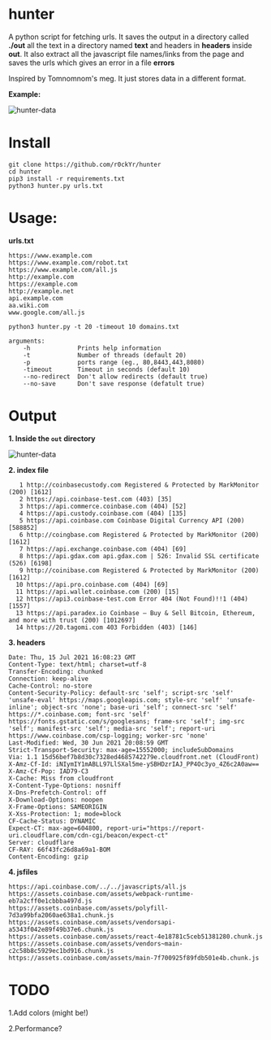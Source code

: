 # hunter
A python script for fetching urls. It saves the output in a directory called **./out** all the text in a directory named **text** and headers in **headers** inside **out**. It also extract all the javascript file names/links from the page and saves the urls which gives an error in a file **errors**

Inspired by Tomnomnom's meg. It just stores data in a different format.

**Example:**

![hunter-data](https://user-images.githubusercontent.com/73944333/125824700-ed315199-11ed-40aa-be1f-698e5791eb51.png)


# Install
```
git clone https://github.com/r0ckYr/hunter
cd hunter
pip3 install -r requirements.txt
python3 hunter.py urls.txt
```

# Usage:

**urls.txt**
```
https://www.example.com
https://www.example.com/robot.txt
https://www.example.com/all.js
http://example.com
https://example.com
http://example.net
api.example.com
aa.wiki.com
www.google.com/all.js
```

```
python3 hunter.py -t 20 -timeout 10 domains.txt
```

```
arguments:
    -h             Prints help information
    -t             Number of threads (default 20)
    -p             ports range (eg., 80,8443,443,8080)
    -timeout       Timeout in seconds (default 10)
    --no-redirect  Don't allow redirects (default true)
    --no-save      Don't save response (defatult true)
```

# Output
**1. Inside the ```out``` directory**

![hunter-data](https://user-images.githubusercontent.com/73944333/125824700-ed315199-11ed-40aa-be1f-698e5791eb51.png)

**2. index file**
```
   1 http://coinbasecustody.com Registered & Protected by MarkMonitor (200) [1612]
   2 https://api.coinbase-test.com (403) [35]
   3 https://api.commerce.coinbase.com (404) [52]
   4 https://api.custody.coinbase.com (404) [135]
   5 https://api.coinbase.com Coinbase Digital Currency API (200) [588852]
   6 http://coingbase.com Registered & Protected by MarkMonitor (200) [1612]
   7 https://api.exchange.coinbase.com (404) [69]
   8 https://api.gdax.com api.gdax.com | 526: Invalid SSL certificate (526) [6198]
   9 http://coinibase.com Registered & Protected by MarkMonitor (200) [1612]
  10 https://api.pro.coinbase.com (404) [69]
  11 https://api.wallet.coinbase.com (200) [15]
  12 https://api3.coinbase-test.com Error 404 (Not Found)!!1 (404) [1557]
  13 https://api.paradex.io Coinbase – Buy & Sell Bitcoin, Ethereum, and more with trust (200) [1012697]
  14 https://20.tagomi.com 403 Forbidden (403) [146]
```

**3. headers**
```
Date: Thu, 15 Jul 2021 16:08:23 GMT
Content-Type: text/html; charset=utf-8
Transfer-Encoding: chunked
Connection: keep-alive
Cache-Control: no-store
Content-Security-Policy: default-src 'self'; script-src 'self' 'unsafe-eval' https://maps.googleapis.com; style-src 'self' 'unsafe-inline'; object-src 'none'; base-uri 'self'; connect-src 'self' https://*.coinbase.com; font-src 'self' https://fonts.gstatic.com/s/googlesans; frame-src 'self'; img-src 'self'; manifest-src 'self'; media-src 'self'; report-uri https://www.coinbase.com/csp-logging; worker-src 'none'
Last-Modified: Wed, 30 Jun 2021 20:08:59 GMT
Strict-Transport-Security: max-age=15552000; includeSubDomains
Via: 1.1 15d56bef7b8d30c7328ed4685742279e.cloudfront.net (CloudFront)
X-Amz-Cf-Id: iNIymIY1mABLL97LlSXal5me-ySBHDzrIAJ_PP4Oc3yo_4Z6c2A0aw==
X-Amz-Cf-Pop: IAD79-C3
X-Cache: Miss from cloudfront
X-Content-Type-Options: nosniff
X-Dns-Prefetch-Control: off
X-Download-Options: noopen
X-Frame-Options: SAMEORIGIN
X-Xss-Protection: 1; mode=block
CF-Cache-Status: DYNAMIC
Expect-CT: max-age=604800, report-uri="https://report-uri.cloudflare.com/cdn-cgi/beacon/expect-ct"
Server: cloudflare
CF-RAY: 66f43fc26d8a69a1-BOM
Content-Encoding: gzip
```

**4. jsfiles**
```
https://api.coinbase.com/../../javascripts/all.js
https://assets.coinbase.com/assets/webpack-runtime-eb7a2cff0e1cbbba497d.js
https://assets.coinbase.com/assets/polyfill-7d3a99bfa2060ae638a1.chunk.js
https://assets.coinbase.com/assets/vendorsapi-a5343f042e89f49b37e6.chunk.js
https://assets.coinbase.com/assets/react-4e18781c5ceb51381280.chunk.js
https://assets.coinbase.com/assets/vendors~main-c2c58b8c5929ec1bd916.chunk.js
https://assets.coinbase.com/assets/main-7f700925f89fdb501e4b.chunk.js
```

# TODO
1.Add colors (might be!)

2.Performance?

